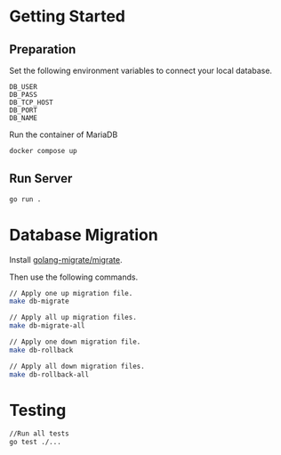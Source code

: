 # Getting Started

## Preparation

Set the following environment variables to connect your local database.

```
DB_USER
DB_PASS
DB_TCP_HOST
DB_PORT
DB_NAME
```

Run the container of MariaDB

```bash
docker compose up
```

## Run Server

```bash
go run .
```

# Database Migration

Install [golang-migrate/migrate](https://github.com/golang-migrate/migrate).

Then use the following commands.

```bash
// Apply one up migration file.
make db-migrate

// Apply all up migration files.
make db-migrate-all

// Apply one down migration file.
make db-rollback

// Apply all down migration files.
make db-rollback-all
```

# Testing

```bash
//Run all tests
go test ./...
```
